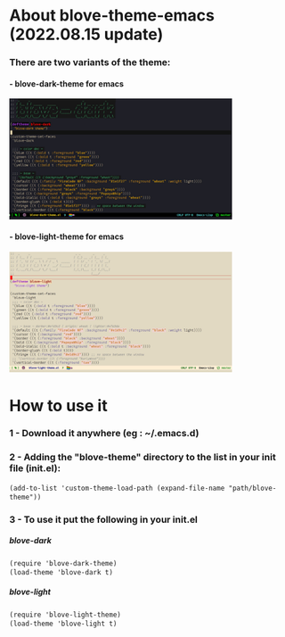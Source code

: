 # About blove-theme-emacs (2022.08.15 update)

### There are two variants of the theme:

#### - blove-dark-theme for emacs

<img src="./blove-dark-theme-emacs.jpg" width="400">

#### - blove-light-theme for emacs

<img src="./blove-light-theme-emacs.jpg" width="400">

# How to use it

### 1 - Download it anywhere (eg : ~/.emacs.d)
### 2 - Adding the "blove-theme" directory to the list in your init file (init.el):
```
(add-to-list 'custom-theme-load-path (expand-file-name "path/blove-theme"))
```
### 3 - To use it put the following in your init.el
##### blove-dark
```
(require 'blove-dark-theme)
(load-theme 'blove-dark t)
```
##### blove-light
```
(require 'blove-light-theme)
(load-theme 'blove-light t)
```
